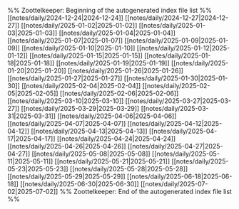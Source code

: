 %% Zoottelkeeper: Beginning of the autogenerated index file list  %%
 [[notes/daily/2024-12-24|2024-12-24]]
 [[notes/daily/2024-12-27|2024-12-27]]
 [[notes/daily/2025-01-02|2025-01-02]]
 [[notes/daily/2025-01-03|2025-01-03]]
 [[notes/daily/2025-01-04|2025-01-04]]
 [[notes/daily/2025-01-07|2025-01-07]]
 [[notes/daily/2025-01-09|2025-01-09]]
 [[notes/daily/2025-01-10|2025-01-10]]
 [[notes/daily/2025-01-12|2025-01-12]]
 [[notes/daily/2025-01-15|2025-01-15]]
 [[notes/daily/2025-01-18|2025-01-18]]
 [[notes/daily/2025-01-19|2025-01-19]]
 [[notes/daily/2025-01-20|2025-01-20]]
 [[notes/daily/2025-01-26|2025-01-26]]
 [[notes/daily/2025-01-27|2025-01-27]]
 [[notes/daily/2025-01-30|2025-01-30]]
 [[notes/daily/2025-02-04|2025-02-04]]
 [[notes/daily/2025-02-05|2025-02-05]]
 [[notes/daily/2025-02-06|2025-02-06]]
 [[notes/daily/2025-03-10|2025-03-10]]
 [[notes/daily/2025-03-27|2025-03-27]]
 [[notes/daily/2025-03-29|2025-03-29]]
 [[notes/daily/2025-03-31|2025-03-31]]
 [[notes/daily/2025-04-06|2025-04-06]]
 [[notes/daily/2025-04-07|2025-04-07]]
 [[notes/daily/2025-04-12|2025-04-12]]
 [[notes/daily/2025-04-13|2025-04-13]]
 [[notes/daily/2025-04-17|2025-04-17]]
 [[notes/daily/2025-04-24|2025-04-24]]
 [[notes/daily/2025-04-26|2025-04-26]]
 [[notes/daily/2025-04-27|2025-04-27]]
 [[notes/daily/2025-05-08|2025-05-08]]
 [[notes/daily/2025-05-11|2025-05-11]]
 [[notes/daily/2025-05-21|2025-05-21]]
 [[notes/daily/2025-05-23|2025-05-23]]
 [[notes/daily/2025-05-28|2025-05-28]]
 [[notes/daily/2025-05-29|2025-05-29]]
 [[notes/daily/2025-06-18|2025-06-18]]
 [[notes/daily/2025-06-30|2025-06-30]]
 [[notes/daily/2025-07-02|2025-07-02]]
%% Zoottelkeeper: End of the autogenerated index file list  %%
